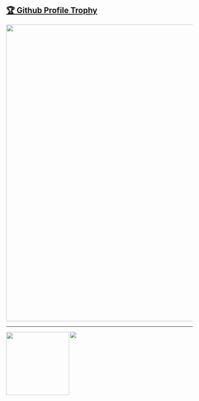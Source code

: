 <a href="https://github.com/ryo-ma/github-profile-trophy"><h2>🏆 Github Profile Trophy</h2></a>
<a href="https://github.com/ryo-ma/github-profile-trophy">
  <img width=800 src="https://github-profile-trophy.vercel.app/?username=0premthecoder&column=8&theme=gruvbox&no-frame=true"/>
</a>


---

<div>
  <img height="170" align="left" src="https://github-readme-stats.vercel.app/api?username=0premthecoder&count_private=true&include_all_commits=true" />
  <img src="https://github-readme-stats.vercel.app/api/top-langs/?username=0premthecoder&layout=compact" />
</div>
